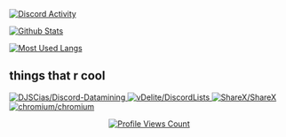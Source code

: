 
<a href="https://canary.discord.com/users/440990343899643943">
  <img alt="Discord Activity" src="https://gt.bigdumb.gq/api/badge/440990343899643943?color1=202225&textcolor=dcddde&font=Whitney&gradient=false&borderradius=10&bordercolor=ebedef&borderwidth=5" />
</a>
<p></p>
<a href="https://github.com/botatooo">
  <img src="https://github-readme-stats.vercel.app/api?username=botatooo&show_icons=true&count_private=true&include_all_commits=true&icon_color=677bc4&title_color=7289DA&text_color=dcddde&bg_color=202225" alt="Github Stats" />
  <p></p>
  <img src="https://github-readme-stats.vercel.app/api/top-langs?username=botatooo&layout=compact&title_color=ffffff&text_color=dcddde&bg_color=202225" alt="Most Used Langs" />
</a>
<!-- 
## button things on my profile :
<a href="site" target="_blank">
  <img src="badge icon" width="40" height="40">
</a>
<a href="site" target="_blank">
  <img src="badge icon" width="40" height="40">
</a>
<a href="site" target="_blank">
  <img src="badge icon" width="40" height="40">
</a>
-->

## things that r cool
<a href="https://github.com/DJSCias/Discord-Datamining">
  <img src="https://github-readme-stats.vercel.app/api/pin/?username=DJSCias&show_owner=true&repo=Discord-Datamining&icon_color=677bc4&title_color=7289DA&text_color=dcddde&bg_color=202225" alt="DJSCias/Discord-Datamining">
</a>
<a href="https://github.com/vDelite/DiscordLists">
  <img src="https://github-readme-stats.vercel.app/api/pin/?username=vDelite&show_owner=true&repo=DiscordLists&icon_color=677bc4&title_color=7289DA&text_color=dcddde&bg_color=202225" alt="vDelite/DiscordLists">
</a>
<a href="https://github.com/ShareX/ShareX">
  <img src="https://github-readme-stats.vercel.app/api/pin/?username=ShareX&show_owner=true&repo=ShareX&icon_color=677bc4&title_color=7289DA&text_color=dcddde&bg_color=202225" alt="ShareX/ShareX">
</a>
<a href="https://github.com/chromium/chromium">
  <img src="https://github-readme-stats.vercel.app/api/pin/?username=chromium&show_owner=true&repo=chromium&icon_color=677bc4&title_color=7289DA&text_color=dcddde&bg_color=202225" alt="chromium/chromium">
</a>
<p></p>
<a href="https://github.com/botatooo">
  <p align="center">
    <img src="https://gpvc.arturio.dev/botatoo" alt="Profile Views Count">
  </p>
</a>
